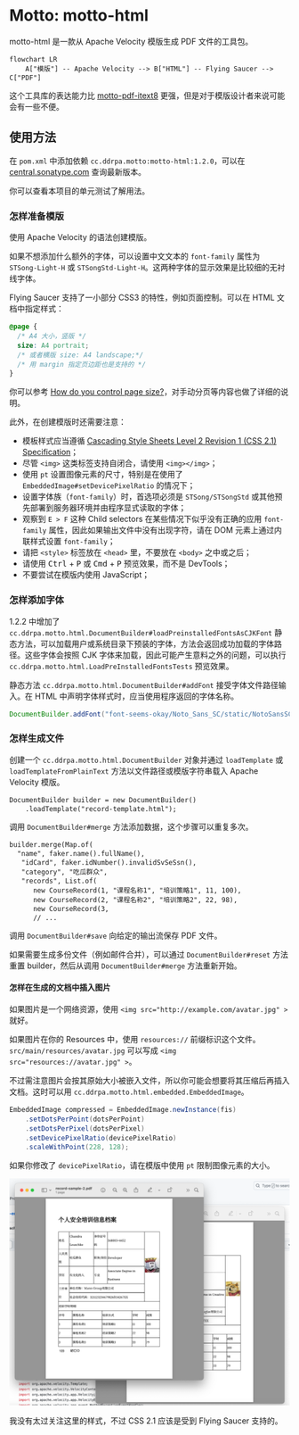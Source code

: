 # Motto: motto-html

motto-html 是一款从 Apache Velocity 模版生成 PDF 文件的工具包。

```mermaid
flowchart LR
    A["模版"] -- Apache Velocity --> B["HTML"] -- Flying Saucer --> C["PDF"]
```

这个工具库的表达能力比 [motto-pdf-itext8](https://github.com/ddrpa/motto-pdf-itext8)
更强，但是对于模版设计者来说可能会有一些不便。

## 使用方法

在 `pom.xml` 中添加依赖 `cc.ddrpa.motto:motto-html:1.2.0`，可以在 [central.sonatype.com](https://central.sonatype.com/artifact/cc.ddrpa.motto/motto-html) 查询最新版本。

你可以查看本项目的单元测试了解用法。

### 怎样准备模版

使用 Apache Velocity 的语法创建模版。

如果不想添加什么额外的字体，可以设置中文文本的 `font-family` 属性为 `STSong-Light-H`
或 `STSongStd-Light-H`。这两种字体的显示效果是比较细的无衬线字体。

Flying Saucer 支持了一小部分 CSS3 的特性，例如页面控制。可以在 HTML 文档中指定样式：

```css
@page {
  /* A4 大小，竖版 */
  size: A4 portrait;
  /* 或者横版 size: A4 landscape;*/
  /* 用 margin 指定页边距也是支持的 */
}
```

你可以参考 [How do you control page size?](https://flyingsaucerproject.github.io/flyingsaucer/r8/guide/users-guide-R8.html#xil_34)，对手动分页等内容也做了详细的说明。

此外，在创建模版时还需要注意：

- 模板样式应当遵循 [Cascading Style Sheets Level 2 Revision 1 (CSS 2.1) Specification](https://www.w3.org/TR/CSS21/)；
- 尽管 `<img>` 这类标签支持自闭合，请使用 `<img></img>`；
- 使用 `pt` 设置图像元素的尺寸，特别是在使用了 `EmbeddedImage#setDevicePixelRatio` 的情况下；
- 设置字体族（`font-family`）时，首选项必须是 `STSong/STSongStd` 或其他预先部署到服务器环境并由程序显式读取的字体；
- 观察到 `E > F` 这种 Child selectors 在某些情况下似乎没有正确的应用 `font-family` 属性，因此如果输出文件中没有出现字符，请在 DOM 元素上通过内联样式设置 `font-family`；
- 请把 `<style>` 标签放在 `<head>` 里，不要放在 `<body>` 之中或之后；
- 请使用 <kbd>Ctrl</kbd> + <kbd>P</kbd> 或 <kbd>Cmd</kbd> + <kbd>P</kbd> 预览效果，而不是 DevTools；
- 不要尝试在模版内使用 JavaScript；

### 怎样添加字体

1.2.2 中增加了 `cc.ddrpa.motto.html.DocumentBuilder#loadPreinstalledFontsAsCJKFont` 静态方法，可以加载用户或系统目录下预装的字体，方法会返回成功加载的字体路径。这些字体会按照 CJK 字体来加载，因此可能产生意料之外的问题，可以执行 `cc.ddrpa.motto.html.LoadPreInstalledFontsTests` 预览效果。

静态方法 `cc.ddrpa.motto.html.DocumentBuilder#addFont` 接受字体文件路径输入。在 HTML
中声明字体样式时，应当使用程序返回的字体名称。

```java
DocumentBuilder.addFont("font-seems-okay/Noto_Sans_SC/static/NotoSansSC-Regular.ttf");
```

### 怎样生成文件

创建一个 `cc.ddrpa.motto.html.DocumentBuilder` 对象并通过 `loadTemplate`
或 `loadTemplateFromPlainText` 方法以文件路径或模版字符串载入 Apache Velocity 模版。

```
DocumentBuilder builder = new DocumentBuilder()
    .loadTemplate("record-template.html");
```

调用 `DocumentBuilder#merge` 方法添加数据，这个步骤可以重复多次。

```
builder.merge(Map.of(
  "name", faker.name().fullName(),
   "idCard", faker.idNumber().invalidSvSeSsn(),
   "category", "吃瓜群众",
   "records", List.of(
      new CourseRecord(1, "课程名称1", "培训策略1", 11, 100),
      new CourseRecord(2, "课程名称2", "培训策略2", 22, 98),
      new CourseRecord(3,
      // ... 
```

调用 `DocumentBuilder#save` 向给定的输出流保存 PDF 文件。

如果需要生成多份文件（例如邮件合并），可以通过 `DocumentBuilder#reset` 方法重置
builder，然后从调用 `DocumentBuilder#merge` 方法重新开始。

#### 怎样在生成的文档中插入图片

如果图片是一个网络资源，使用 `<img src="http://example.com/avatar.jpg" >` 就好。

如果图片在你的 Resources 中，使用 `resources://` 前缀标识这个文件。 `src/main/resources/avatar.jpg`
可以写成 `<img src="resources://avatar.jpg" >`。

不过需注意图片会按其原始大小被嵌入文件，所以你可能会想要将其压缩后再插入文档。这时可以用 `cc.ddrpa.motto.html.embedded.EmbeddedImage`。

```java
EmbeddedImage compressed = EmbeddedImage.newInstance(fis)
    .setDotsPerPoint(dotsPerPoint)
    .setDotsPerPixel(dotsPerPixel)
    .setDevicePixelRatio(devicePixelRatio)
    .scaleWithPoint(228, 128);
```

如果你修改了 `devicePixelRatio`，请在模版中使用 `pt` 限制图像元素的大小。

![showcase](showcase.png)

我没有太过关注这里的样式，不过 CSS 2.1 应该是受到 Flying Saucer 支持的。
